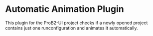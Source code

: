 # Automatic Animation Plugin

This plugin for the ProB2-UI project checks if a newly opened project contains just one runconfiguration and animates it automatically.  